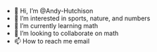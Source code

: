 - 👋 Hi, I’m @Andy-Hutchison
- 👀 I’m interested in sports, nature, and numbers
- 🌱 I’m currently learning math
- 💞️ I’m looking to collaborate on math
- 📫 How to reach me email

<!---
Andy-Hutchison/Andy-Hutchison is a ✨ special ✨ repository because its `README.md` (this file) appears on your GitHub profile.
You can click the Preview link to take a look at your changes.
--->
